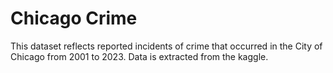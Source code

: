 # Chicago Crime
 This dataset reflects reported incidents of crime that occurred in the City of Chicago from 2001 to 2023. Data is extracted from the kaggle.
